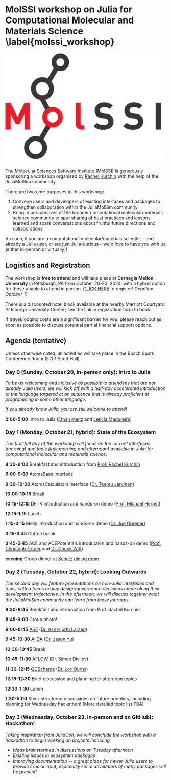 # MolSSI workshop on Julia for Computational Molecular and Materials Science \label{molssi_workshop}

![MolSSI logo](/assets/molssi_main_logo.png)

The [Molecular Sciences Software Institute (MolSSI)](https://molssi.org/) is generously sponsoring a workshop organized by [Rachel Kurchin](https://engineering.cmu.edu/directory/bios/kurchin-rachel.html) with the help of the JuliaMolSim community.

There are two core purposes to this workshop:
1. Convene users and developers of existing interfaces and packages to strengthen collaboration within the JuliaMolSim community.
2. Bring in perspectives of the broader computational molecular/materials science community to spur sharing of best practices and lessons learned and spark conversations about fruitful future directions and collaborations.

As such, if you are a computational molecular/materials scientist – and already a Julia user, or are just Julia-curious – we'd love to have you with us (either in-person or virtually)!

## Logistics and Registration
The workshop is **free to attend** and will take place at **Carnegie Mellon University** in Pittsburgh, PA from October 20-23, 2024, with a hybrid option for those unable to attend in person. [CLICK HERE](https://form.jotform.com/242276836566165) to register! *Deadline: October 11*

There is a discounted hotel block available at the nearby Marriott Courtyard Pittsburgh University Center; see the link in registration form to book.

If travel/lodging costs are a significant barrier for you, please reach out as soon as possible to discuss potential partial financial support options.

## Agenda (tentative)

Unless otherwise noted, all activities will take place in the Bosch Spark Conference Room (5201 Scott Hall).

### Day 0 (Sunday, October 20, in-person only): Intro to Julia
*To be as welcoming and inclusive as possible to attendees that are not already Julia users, we will kick off with a half-day accelerated introduction to the language targeted at an audience that is already proficient at programming in some other language.*

*If you already know Julia, you are still welcome to attend!*

**2:00-5:00** Intro to Julia ([Ethan Meitz](https://ethanmeitz.com/) and [Leticia Madureira](https://github.com/Leticia-maria))

### Day 1 (Monday, October 21, hybrid): State of the Ecosystem

*The first full day of the workshop will focus on the current interfaces (morning) and tools (late morning and afternoon) available in Julia for computational molecular and materials science.*

**8:30-9:00** Breakfast and introduction from [Prof. Rachel Kurchin](https://engineering.cmu.edu/directory/bios/kurchin-rachel.html)

**9:00-9:30** AtomsBase interface

**9:30-10:00** AtomsCalculators interface ([Dr. Teemu Järvinen](https://github.com/tjjarvinen))

**10:00-10:15** Break

**10:15-12:15** DFTK introduction and hands-on demo ([Prof. Michael Herbst](https://michael-herbst.com/))


**12:15-1:15** Lunch


**1:15-3:15** Molly introduction and hands-on demo ([Dr. Joe Greener](https://jgreener64.github.io/))

**3:15-3:45** Coffee break

**3:45-5:45** ACE and ACEPotentials introduction and hands-on demo ([Prof. Christoph Ortner](https://personal.math.ubc.ca/~ortner/research/) and [Dr. Chuck Witt](https://seas.harvard.edu/person/chuck-witt))

**evening** Group dinner at [Schatz dining room](https://www.cmu.edu/cohon-university-center/center-facilities/schatz/index.html)

### Day 2 (Tuesday, October 22, hybrid): Looking Outwards
*The second day will feature presentations on non-Julia interfaces and tools, with a focus on key design/governance decisions made along their development trajectories. In the afternoon, we will discuss together what the JuliaMolSim community can learn from these journeys.*

**8:30-8:45** Breakfast and introduction from Prof. Rachel Kurchin

**8:45-9:00** Group photo!

**9:00-9:45** [ASE](https://wiki.fysik.dtu.dk/ase/) ([Dr. Ask Hjorth Larsen](https://gitlab.com/askhl))

**9:45-10:30** [AiiDA](https://www.aiida.net/) ([Dr. Jason Yu](https://github.com/unkcpz))

**10:30-10:45** Break

**10:45-11:30** [AFLOW](https://www.aflowlib.org/) ([Dr. Simon Divilov](https://scholar.google.com/citations?user=9LEcBjoAAAAJ&hl=en&oi=ao))

**11:30-12:15** [QCSchema](https://molssi.org/software/qcschema-2/) ([Dr. Lori Burns](https://github.com/loriab))

**12:15-12:30** Brief discussion and planning for afternoon topics

**12:30-1:30** Lunch

**1:30-5:00** Semi-structured discussions on future priorities, including planning for Wednesday hackathon! (More detailed topic list TBA)


### Day 3 (Wednesday, October 23, in-person and on GitHub): Hackathon!
*Taking inspiration from JuliaCon, we will conclude the workshop with a hackathon to begin working on projects including:*
* *Ideas brainstormed in discussions on Tuesday afternoon*
* *Existing issues in ecosystem packages*
* *Improving documentation -- a great place for newer Julia users to provide crucial input, especially since developers of many packages will be present!*
